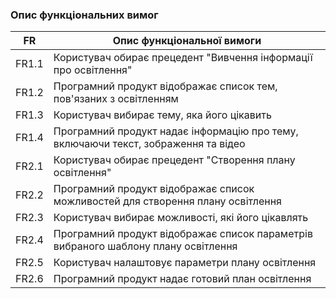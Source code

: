 ### Опис функціональних вимог
| FR | Опис функціональної вимоги |
| --- | --- |
| FR1.1 | Користувач обирає прецедент "Вивчення інформації про освітлення" |
| FR1.2 | Програмний продукт відображає список тем, пов'язаних з освітленням |
| FR1.3 | Користувач вибирає тему, яка його цікавить |
| FR1.4 | Програмний продукт надає інформацію про тему, включаючи текст, зображення та відео |
| FR2.1 | Користувач обирає прецедент "Створення плану освітлення" |
| FR2.2 | Програмний продукт відображає список можливостей для створення плану освітлення |
| FR2.3 | Користувач вибирає можливості, які його цікавлять |
| FR2.4 | Програмний продукт відображає список параметрів вибраного шаблону плану освітлення |
| FR2.5 | Користувач налаштовує параметри плану освітлення |
| FR2.6 | Програмний продукт надає готовий план освітлення |
